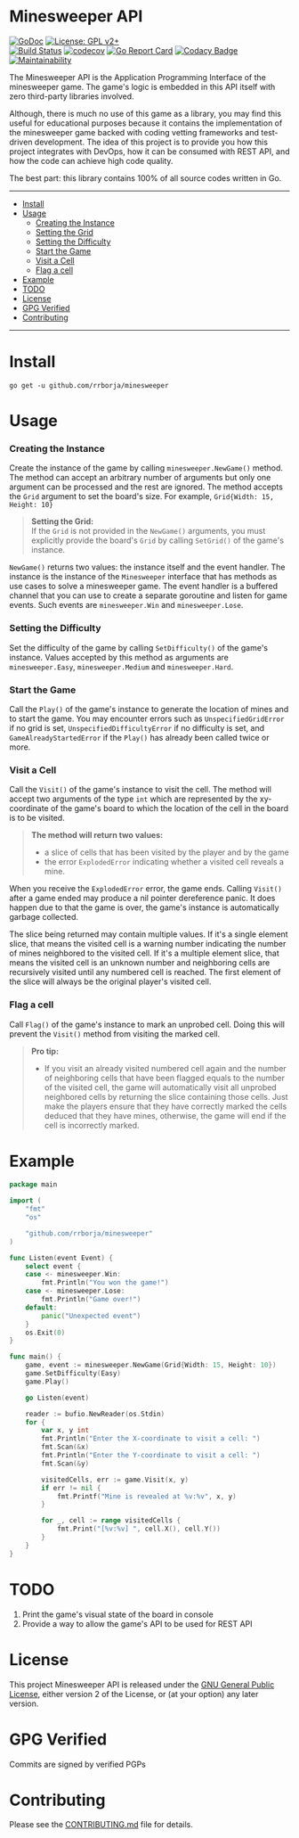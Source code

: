 # Minesweeper API

[![GoDoc](https://godoc.org/github.com/rrborja/minesweeper?status.svg)](https://godoc.org/github.com/rrborja/minesweeper)
[![License: GPL v2+](https://img.shields.io/badge/License-GPL%20v2+-blue.svg)](https://www.gnu.org/licenses/old-licenses/gpl-2.0.en.html)  
[![Build Status](https://travis-ci.org/rrborja/minesweeper.svg?branch=master)](https://travis-ci.org/rrborja/minesweeper)
[![codecov](https://codecov.io/gh/rrborja/minesweeper/branch/master/graph/badge.svg)](https://codecov.io/gh/rrborja/minesweeper)
[![Go Report Card](https://goreportcard.com/badge/github.com/rrborja/minesweeper)](https://goreportcard.com/report/github.com/rrborja/minesweeper)
[![Codacy Badge](https://api.codacy.com/project/badge/Grade/cec50a1b138e4e7789a7ffb0e61432e4)](https://www.codacy.com/app/rrborja/minesweeper?utm_source=github.com&amp;utm_medium=referral&amp;utm_content=rrborja/minesweeper&amp;utm_campaign=Badge_Grade)
[![Maintainability](https://api.codeclimate.com/v1/badges/3c3d7b7aef3cec7c7ef5/maintainability)](https://codeclimate.com/github/rrborja/minesweeper/maintainability)

The Minesweeper API is the Application Programming Interface of the minesweeper game. The game's logic is embedded in this API itself with zero third-party libraries involved. 

Although, there is much no use of this game as a library, you may find this useful for educational purposes because it contains the implementation of the minesweeper game backed with coding vetting frameworks and test-driven development. The idea of this project is to provide you how this project integrates with DevOps, how it can be consumed with REST API, and how the code can achieve high code quality.

The best part: this library contains 100% of all source codes written in Go.

---

* [Install](#install)
* [Usage](#usage)
  * [Creating the Instance](#creating-the-instance)
  * [Setting the Grid](#setting-the-grid)
  * [Setting the Difficulty](#setting-the-difficulty)
  * [Start the Game](#start-the-game)
  * [Visit a Cell](#visit-a-cell)
  * [Flag a cell](#flag-a-cell)
* [Example](#example)
* [TODO](#todo)
* [License](#license)
* [GPG Verified](#gpg-verified)
* [Contributing](#contributing)


---

Install
=======

`go get -u github.com/rrborja/minesweeper`

Usage
=====

### Creating the Instance
Create the instance of the game by calling `minesweeper.NewGame()` method. The method can accept an arbitrary number of arguments but only one argument can be processed and the rest are ignored. The method accepts the `Grid` argument to set the board's size. For example, `Grid{Width: 15, Height: 10}`

> **Setting the Grid:**  
> If the `Grid` is not provided in the `NewGame()` arguments, you must explicitly provide the board's `Grid` by calling `SetGrid()` of the game's instance.

`NewGame()` returns two values: the instance itself and the event handler. The instance is the instance of the `Minesweeper` interface that has methods as use cases to solve a minesweeper game. The event handler is a buffered channel that you can use to create a separate goroutine and listen for game events. Such events are `minesweeper.Win` and `minesweeper.Lose`.

### Setting the Difficulty
Set the difficulty of the game by calling `SetDifficulty()` of the game's instance. Values accepted by this method as arguments are `minesweeper.Easy`, `minesweeper.Medium` and `minesweeper.Hard`.

### Start the Game
Call the `Play()` of the game's instance to generate the location of mines and to start the game. You may encounter errors such as `UnspecifiedGridError` if no grid is set, `UnspecifiedDifficultyError` if no difficulty is set, and `GameAlreadyStartedError` if the `Play()` has already been called twice or more.

### Visit a Cell
Call the `Visit()` of the game's instance to visit the cell. The method will accept two arguments of the type `int` which are represented by the xy-coordinate of the game's board to which the location of the cell in the board is to be visited.  
> **The method will return two values:**
> - a slice of cells that has been visited by the player and by the game
> - the error `ExplodedError` indicating whether a visited cell reveals a mine.

When you receive the `ExplodedError` error, the game ends. Calling `Visit()` after a game ended may produce a nil pointer dereference panic. It does happen due to that the game is over, the game's instance is automatically garbage collected.

The slice being returned may contain multiple values. If it's a single element slice, that means the visited cell is a warning number indicating the number of mines neighbored to the visited cell. If it's a multiple element slice, that means the visited cell is an unknown number and neighboring cells are recursively visited until any numbered cell is reached. The first element of the slice will always be the original player's visited cell.

### Flag a cell
Call `Flag()` of the game's instance to mark an unprobed cell. Doing this will prevent the `Visit()` method from visiting the marked cell.

> **Pro tip:**  
> - If you visit an already visited numbered cell again and the number of neighboring cells that have been flagged equals to the number of the visited cell, the game will automatically visit all unprobed neighbored cells by returning the slice containing those cells. Just make the players ensure that they have correctly marked the cells deduced that they have mines, otherwise, the game will end if the cell is incorrectly marked.

Example
=======

```go
package main

import (
    "fmt"
    "os"

    "github.com/rrborja/minesweeper"
)

func Listen(event Event) {
    select event {
    case <- minesweeper.Win:
        fmt.Println("You won the game!")
    case <- minesweeper.Lose:
        fmt.Println("Game over!")
    default:
        panic("Unexpected event")
    }
    os.Exit(0)
}

func main() {
    game, event := minesweeper.NewGame(Grid{Width: 15, Height: 10})
    game.SetDifficulty(Easy)
    game.Play()

    go Listen(event)

    reader := bufio.NewReader(os.Stdin)
    for {
        var x, y int
        fmt.Println("Enter the X-coordinate to visit a cell: ")
        fmt.Scan(&x)
        fmt.Println("Enter the Y-coordinate to visit a cell: ")
        fmt.Scan(&y)

        visitedCells, err := game.Visit(x, y)
        if err != nil {
            fmt.Printf("Mine is revealed at %v:%v", x, y)
        }

        for _, cell := range visitedCells {
            fmt.Print("[%v:%v] ", cell.X(), cell.Y())
        }
    }
}
```

TODO
====
1. Print the game's visual state of the board in console
2. Provide a way to allow the game's API to be used for REST API

License
=======

This project Minesweeper API is released under the [GNU General Public License](https://www.gnu.org/licenses/old-licenses/gpl-2.0.en.html), either version 2 of the License, or (at your option) any later version.

GPG Verified
============

Commits are signed by verified PGPs

Contributing
============

Please see the [CONTRIBUTING.md](https://github.com/rrborja/minesweeper/blob/master/CONTRIBUTING.md) file for details.
